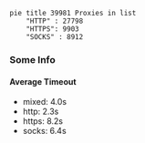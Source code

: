 
```mermaid
pie title 39981 Proxies in list
    "HTTP" : 27798
    "HTTPS": 9903
    "SOCKS" : 8912
```

### Some Info
#### Average Timeout

- mixed: 4.0s
- http: 2.3s
- https: 8.2s
- socks: 6.4s